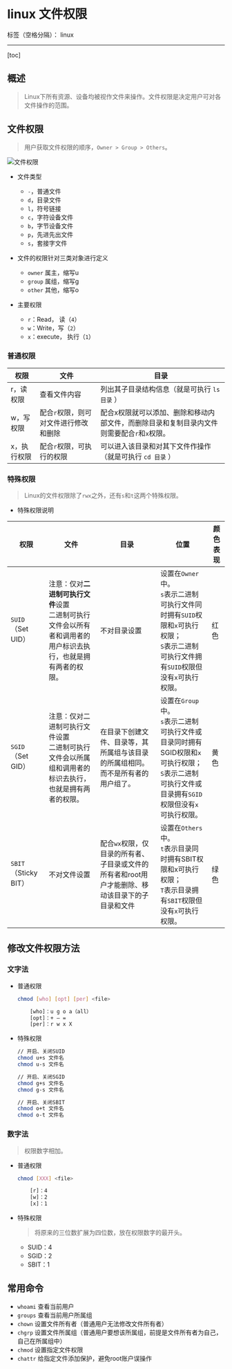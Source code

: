 # linux 文件权限

标签（空格分隔）： linux

---

[toc]

## 概述

> Linux下所有资源、设备均被视作文件来操作。文件权限是决定用户可对各文件操作的范围。

## 文件权限

> 用户获取文件权限的顺序，`Owner > Group > Others`。

![文件权限](http://assets.processon.com/chart_image/60d18ea61e085301d0ede3a2.png)

- 文件类型
  - `-`，普通文件
  - `d`，目录文件
  - `l`，符号链接
  - `c`，字符设备文件
  - `b`，字节设备文件
  - `p`，先进先出文件
  - `s`，套接字文件

- 文件的权限针对三类对象进行定义
  - `owner` 属主，缩写u
  - `group` 属组，缩写g
  - `other` 其他，缩写o

- 主要权限
  - `r`：Read， 读（`4`）
  - `w`：Write，写（`2`）
  - `x`：execute， 执行（`1`）

### 普通权限

|权限|文件|目录|
|---|---|---|
|r，读权限| 查看文件内容| 列出其子目录结构信息（就是可执行 `ls 目录` ）
|w，写权限| 配合`r`权限，则可对文件进行修改和删除| 配合x权限就可以添加、删除和移动内部文件，而删除目录和复制目录内文件则需要配合`r`和`x`权限。
|x，执行权限| 配合`r`权限，可执行的权限| 可以进入该目录和对其下文件作操作（就是可执行 `cd 目录` ）

### 特殊权限

> Linux的文件权限除了`rwx`之外，还有`s`和`t`这两个特殊权限。

- 特殊权限说明

|权限|文件|目录|位置|颜色表现|
|---|---|---|---|---|
|`SUID`（Set UID）|注意：仅对**二进制可执行文件**设置<br>二进制可执行文件会以所有者和调用者的用户标识去执行，也就是拥有两者的权限。|不对目录设置|设置在`Owner`中。<br>`s`表示二进制可执行文件同时拥有`SUID`权限和`x`可执行权限；<br>`S`表示二进制可执行文件拥有`SUID`权限但没有`x`可执行权限。|红色|
|`SGID`（Set GID）|注意：仅对二进制可执行文件设置<br>二进制可执行文件会以所属组和调用者的标识去执行，也就是拥有两者的权限。|在目录下创建文件、目录等，其所属组与该目录的所属组相同。而不是所有者的用户组了。|设置在`Group`中。<br>`s`表示二进制可执行文件或目录同时拥有SGID权限和`x`可执行权限；<br>`S`表示二进制可执行文件或目录拥有`SGID`权限但没有`x`可执行权限。|黄色|
|`SBIT`（Sticky BIT）|不对文件设置|配合`wx`权限，仅目录的所有者、子目录或文件的所有者和root用户才能删除、移动该目录下的子目录和文件|设置在`Others`中。<br>`t`表示目录同时拥有SBIT权限和x可执行权限；<br>`T`表示目录拥有`SBIT`权限但没有`x`可执行权限。|绿色|

## 修改文件权限方法

### 文字法

- 普通权限

    ```bash
    chmod [who] [opt] [per] <file>
    
        [who]：u g o a（all）
        [opt]：+ – =
        [per]：r w x X
    ```

- 特殊权限

    ```bash
    // 开启、关闭SUID
    chmod u+s 文件名
    chmod u-s 文件名
    
    // 开启、关闭SGID
    chmod g+s 文件名
    chmod g-s 文件名
    
    // 开启、关闭SBIT
    chmod o+t 文件名
    chmod o-t 文件名
    ```

### 数字法

> 权限数字相加。

- 普通权限

    ```bash
    chmod [XXX] <file>
    
        [r]：4
        [w]：2
        [x]：1
    ```

- 特殊权限
    > 将原来的三位数扩展为四位数，放在权限数字的最开头。

  - SUID：4
  - SGID：2
  - SBIT：1

## 常用命令

- `whoami` 查看当前用户
- `groups` 查看当前用户所属组
- `chown` 设置文件所有者（普通用户无法修改文件所有者）
- `chgrp` 设置文件所属组（普通用户要想该所属组，前提是文件所有者为自己，自己在所属组中）
- `chmod` 设置指定文件权限
- `chattr` 给指定文件添加保护，避免root账户误操作
